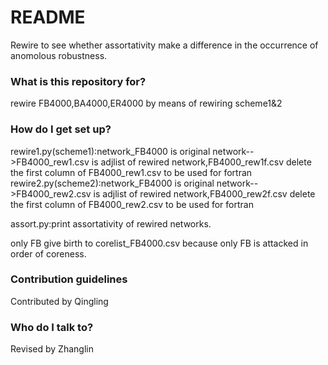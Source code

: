 # README #

Rewire to see whether assortativity make a difference in the occurrence of anomolous robustness.

### What is this repository for? ###

rewire FB4000,BA4000,ER4000 by means of rewiring scheme1&2

### How do I get set up? ###

rewire1.py(scheme1):network_FB4000 is original network-->FB4000_rew1.csv is adjlist of rewired network,FB4000_rew1f.csv delete the first column of FB4000_rew1.csv to be used for fortran
rewire2.py(scheme2):network_FB4000 is original network-->FB4000_rew2.csv is adjlist of rewired network,FB4000_rew2f.csv delete the first column of FB4000_rew2.csv to be used for fortran

assort.py:print assortativity of rewired networks.

only FB give birth to corelist_FB4000.csv because only FB is attacked in order of coreness.

### Contribution guidelines ###

Contributed by Qingling


### Who do I talk to? ###

Revised by Zhanglin